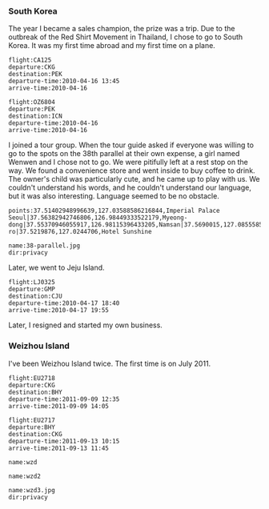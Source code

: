 <a-secret name="jyy" autoload></a-secret>

### South Korea

The year I became a sales champion, the prize was a trip. Due to the outbreak of the Red Shirt Movement in Thailand, I chose to go to South Korea. It was my first time abroad and my first time on a plane.

```<a-flight>
flight:CA125
departure:CKG
destination:PEK
departure-time:2010-04-16 13:45
arrive-time:2010-04-16
```

```<a-flight>
flight:OZ6804
departure:PEK
destination:ICN
departure-time:2010-04-16
arrive-time:2010-04-16
```

I joined a tour group. When the tour guide asked if everyone was willing to go to the spots on the 38th parallel at their own expense, a girl named Wenwen and I chose not to go. We were pitifully left at a rest stop on the way. We found a convenience store and went inside to buy coffee to drink. The owner's child was particularly cute, and he came up to play with us. We couldn't understand his words, and he couldn't understand our language, but it was also interesting. Language seemed to be no obstacle.

```<a-map>
points:37.51402948996639,127.03588586216844,Imperial Palace Seoul|37.56382942746806,126.98449333522179,Myeong-dong|37.55370946055917,126.98115396433205,Namsan|37.5690015,127.0855585,Siloam|37.778494623724804,126.68362613171828,Pilseung-ro|37.5219876,127.0244706,Hotel Sunshine
```

```<a-img>
name:38-parallel.jpg
dir:privacy
```

Later, we went to Jeju Island.

```<a-flight>
flight:LJ0325
departure:GMP
destination:CJU
departure-time:2010-04-17 18:40
arrive-time:2010-04-17 19:55
```

<a-secret name="lxx" autoload></a-secret>

Later, I resigned and started my own business.

<a-secret name="ranling" autoload></a-secret>

### Weizhou Island

I've been Weizhou Island twice. The first time is on July 2011.

```<a-flight>
flight:EU2718
departure:CKG
destination:BHY
departure-time:2011-09-09 12:35
arrive-time:2011-09-09 14:05
```

```<a-flight>
flight:EU2717
departure:BHY
destination:CKG
departure-time:2011-09-13 10:15
arrive-time:2011-09-13 11:45
```

```<a-img>
name:wzd
```

```<a-img>
name:wzd2
```

<a-secret name="zwd" autoload></a-secret>

```<a-img>
name:wzd3.jpg
dir:privacy
```